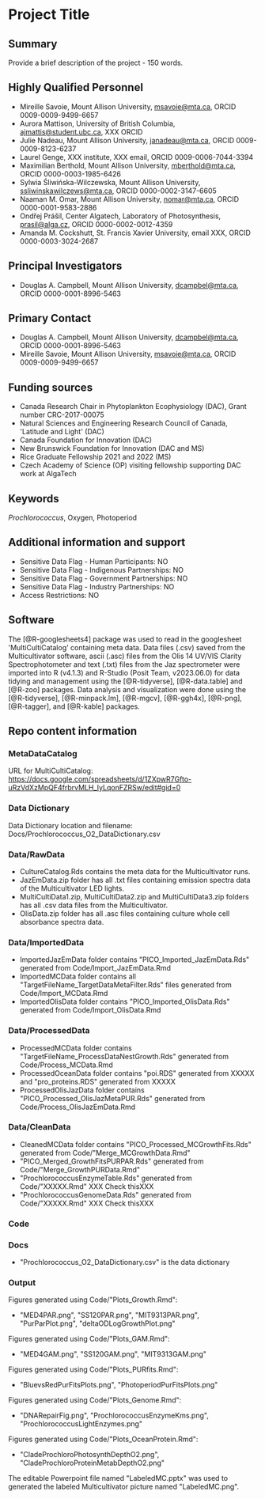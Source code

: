 # Project Title

## Summary

Provide a brief description of the project - 150 words.

## Highly Qualified Personnel

- Mireille Savoie, Mount Allison University, msavoie@mta.ca, ORCID 0009-0009-9499-6657
- Aurora Mattison, University of British Columbia, ajmattis@student.ubc.ca, XXX ORCID
- Julie Nadeau, Mount Allison University, janadeau@mta.ca,  ORCID 0009-0009-8123-6237
- Laurel Genge, XXX institute, XXX email, ORCID 0009-0006-7044-3394
- Maximilian Berthold, Mount Allison University, mberthold@mta.ca, ORCID 0000-0003-1985-6426
- Sylwia Śliwińska-Wilczewska, Mount Allison University, ssliwinskawilczews@mta.ca, ORCID 0000-0002-3147-6605
- Naaman M. Omar, Mount Allison University, nomar@mta.ca, ORCID 0000-0001-9583-2886
- Ondřej Prášil, Center Algatech, Laboratory of Photosynthesis, prasil@alga.cz, ORCID 0000-0002-0012-4359
- Amanda M. Cockshutt, St. Francis Xavier University, email XXX, ORCID 0000-0003-3024-2687

## Principal Investigators

- Douglas A. Campbell, Mount Allison University, dcampbel@mta.ca, ORCID 0000-0001-8996-5463

## Primary Contact  

- Douglas A. Campbell, Mount Allison University, dcampbel@mta.ca, ORCID 0000-0001-8996-5463
- Mireille Savoie, Mount Allison University, msavoie@mta.ca, ORCID 0009-0009-9499-6657


## Funding sources

- Canada Research Chair in Phytoplankton Ecophysiology (DAC), Grant number CRC-2017-00075
- Natural Sciences and Engineering Research Council of Canada, 'Latitude and Light' (DAC)
- Canada Foundation for Innovation (DAC) 
- New Brunswick Foundation for Innovation (DAC and MS) 
- Rice Graduate Fellowship 2021 and 2022 (MS)
- Czech Academy of Science (OP) visiting fellowship supporting DAC work at AlgaTech 

## Keywords

*Prochlorococcus*, Oxygen, Photoperiod

## Additional information and support

- Sensitive Data Flag - Human Participants:  NO
- Sensitive Data Flag - Indigenous Partnerships: NO
- Sensitive Data Flag - Government Partnerships: NO
- Sensitive Data Flag - Industry Partnerships: NO
- Access Restrictions: NO

## Software  

The [@R-googlesheets4] package was used to read in the googlesheet 'MultiCultiCatalog' containing meta data. Data files (.csv) saved from the Multicultivator software, ascii (.asc) files from the Olis 14 UV/VIS Clarity Spectrophotometer and text (.txt) files from the Jaz spectrometer were imported into R (v4.1.3) and R-Studio (Posit Team, v2023.06.0) for data tidying and management using the [@R-tidyverse], [@R-data.table] and [@R-zoo] packages. Data analysis and visualization were done using the [@R-tidyverse], [@R-minpack.lm], [@R-mgcv], [@R-ggh4x], [@R-png], [@R-tagger], and [@R-kable] packages.  

## Repo content information

### MetaDataCatalog
URL for MultiCultiCatalog:
https://docs.google.com/spreadsheets/d/1ZXpwR7Gfto-uRzVdXzMpQF4frbrvMLH_IyLqonFZRSw/edit#gid=0


### Data Dictionary
Data Dictionary location and filename:
Docs/Prochlorococcus_O2_DataDictionary.csv

### Data/RawData

- CultureCatalog.Rds contains the meta data for the Multicultivator runs.
- JazEmData.zip folder has all .txt files containing emission spectra data of the Multicultivator LED lights.
- MultiCultiData1.zip, MultiCultiData2.zip and MultiCultiData3.zip folders has all .csv data files from the  Multicultivator. 
- OlisData.zip folder has all .asc files containing culture whole cell absorbance spectra data. 

### Data/ImportedData

- ImportedJazEmData folder contains "PICO_Imported_JazEmData.Rds" generated from Code/Import_JazEmData.Rmd
- ImportedMCData folder contains all "TargetFileName_TargetDataMetaFilter.Rds" files generated from Code/Import_MCData.Rmd
- ImportedOlisData folder contains "PICO_Imported_OlisData.Rds" generated from Code/Import_OlisData.Rmd

### Data/ProcessedData

- ProcessedMCData folder contains "TargetFileName_ProcessDataNestGrowth.Rds" generated from Code/Process_MCData.Rmd
- ProcessedOceanData folder contains "poi.RDS" generated from  XXXXX  and "pro_proteins.RDS" generated from  XXXXX 
- ProcessedOlisJazData folder contains "PICO_Processed_OlisJazMetaPUR.Rds" generated from Code/Process_OlisJazEmData.Rmd


### Data/CleanData

- CleanedMCData folder contains "PICO_Processed_MCGrowthFits.Rds" generated from Code/"Merge_MCGrowthData.Rmd"
- "PICO_Merged_GrowthFitsPURPAR.Rds" generated from Code/"Merge_GrowthPURData.Rmd"
- "ProchlorococcusEnzymeTable.Rds" generated from Code/"XXXXX.Rmd"   XXX Check thisXXX
- "ProchlorococcusGenomeData.Rds" generated from Code/"XXXXX.Rmd"   XXX Check thisXXX


### Code




### Docs

- "Prochlorococcus_O2_DataDictionary.csv" is the data dictionary 


### Output

Figures generated using Code/"Plots_Growth.Rmd":
- "MED4PAR.png", "SS120PAR.png", "MIT9313PAR.png", 
"PurParPlot.png", "deltaODLogGrowthPlot.png"

Figures generated using Code/"Plots_GAM.Rmd":
- "MED4GAM.png", "SS120GAM.png", "MIT9313GAM.png"

Figures generated using Code/"Plots_PURfits.Rmd":
- "BluevsRedPurFitsPlots.png", "PhotoperiodPurFitsPlots.png"

Figures generated using Code/"Plots_Genome.Rmd":
- "DNARepairFig.png", "ProchlorococcusEnzymeKms.png", "ProchlorococcusLightEnzymes.png"

Figures generated using Code/"Plots_OceanProtein.Rmd":
- "CladeProchloroPhotosynthDepthO2.png", "CladeProchloroProteinMetabDepthO2.png"

The editable Powerpoint file named "LabeledMC.pptx" was used to generated the labeled Multicultivator picture named "LabeledMC.png".
